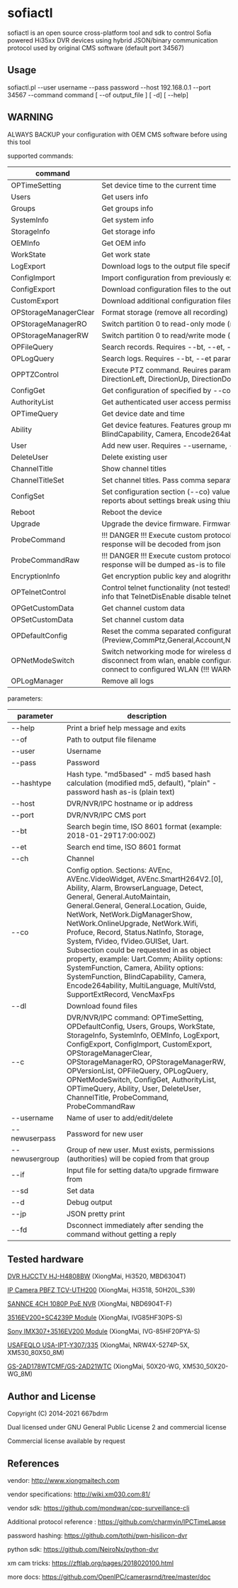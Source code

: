 # sofiactl

sofiactl is an open source cross-platform tool and sdk to control Sofia powered Hi35xx DVR devices 
using hybrid JSON/binary communication protocol used by original CMS software (default port 34567)


## Usage

sofiactl.pl --user username --pass password --host 192.168.0.1 --port 34567 --command command [ --of output_file ] [ -d] [ --help]

## WARNING

ALWAYS BACKUP your configuration with OEM CMS software before using this tool

supported commands:

|command | description |
|--|--|
OPTimeSetting | Set device time to the current time
Users | Get users info
Groups | Get groups info
SystemInfo | Get system info
StorageInfo | Get storage info
OEMInfo | Get OEM info
WorkState | Get work state
LogExport | Download logs to the output file specified by --of parameter
ConfigImport | Import configuration from previously exported file specified by --if parameter. Needs reboot after.
ConfigExport | Download configuration files to the output file specified by --of parameter
CustomExport | Download additional configuration files (maybe OEM) to the output file specified by --of parameter
OPStorageManagerClear | Format storage (remove all recording)
OPStorageManagerRO | Switch partition 0 to read-only mode (not tested!)
OPStorageManagerRW | Switch partition 0 to read/write mode (not tested!)
OPFileQuery | Search records. Requires --bt, --et, --ch parameters
OPLogQuery | Search logs. Requires --bt, --et parameters
OPPTZControl | Execute PTZ command. Reuires parameter --sd CommandName; available PTZ commands: DirectionRight, DirectionLeft, DirectionUp, DirectionDown, ZoomWide, ZoomTile, IrisLarge, IrisSmall, FocusNear, FocusFar
ConfigGet | Get configuration of specified by --co parameter section
AuthorityList | Get authenticated user access permissions
OPTimeQuery | Get device date and time
Ability | Get device features. Features group must be specified by --co parameter (SystemFunction, BlindCapability, Camera, Encode264ability, MultiLanguage, MultiVstd, SupportExtRecord, VencMaxFps)
User | Add new user. Requires --username, --newuserpass and --newusergroup parameters
DeleteUser | Delete existing user
ChannelTitle | Show channel titles
ChannelTitleSet | Set channel titles. Pass comma separated channel titles for all device channels
ConfigSet | Set configuration section (--co) value from set data (--sd) or  input json file (--if). WARNING!!! There are reports about settings break using thius command. Hold on with use this option until resolution confirm.
Reboot | Reboot the device
Upgrade | Upgrade the device firmware. Firmware file name should be passed with (--if) parameter.
ProbeCommand | !!! DANGER !!! Execute custom protocol command (2 byte message id) specified by --co parameter, response will be decoded from json
ProbeCommandRaw | !!! DANGER !!! Execute custom protocol command (2 byte message id) specified by --co parameter, response will be dumped as-is to file
EncryptionInfo | Get encryption public key and alogrithm info on some devices
OPTelnetControl | Control telnet functionality (not tested!). Options: TelnetEnable, TelnetDisEnable - !!!DANGER!!! there are info that TelnetDisEnable disable telnet forever if succeed.
OPGetCustomData | Get channel custom data
OPSetCustomData | Set channel custom data
OPDefaultConfig | Reset the comma separated configuration sections specified by --co parameter to default settings (Preview,CommPtz,General,Account,NetCommon,Record,Encode,NetServer,Factory,CameraPARAM,Alarm)
OPNetModeSwitch | Switch networking mode for wireless devices to the specified by --co parameter. Options: ToAP - disconnect from wlan, enable configuration access point. ToRoute - disable configuration access point, connect to configured WLAN (!!! WARNING !!! you will lose the control if not configured access point)
OPLogManager | Remove all logs

parameters:

|parameter | description |
|--|--|
--help | Print a brief help message and exits
--of | Path to output file filename
--user | Username
--pass | Password
--hashtype | Hash type. "md5based" - md5 based hash calculation (modified md5, default), "plain" - password hash as-is (plain text) 
--host | DVR/NVR/IPC hostname or ip address
--port | DVR/NVR/IPC CMS port
--bt | Search begin time, ISO 8601 format (example: 2018-01-29T17:00:00Z)
--et | Search end time, ISO 8601 format
--ch | Channel
--co | Config option. Sections:  AVEnc, AVEnc.VideoWidget, AVEnc.SmartH264V2.[0], Ability, Alarm, BrowserLanguage, Detect, General, General.AutoMaintain, General.General, General.Location, Guide, NetWork, NetWork.DigManagerShow, NetWork.OnlineUpgrade, NetWork.Wifi, Profuce, Record, Status.NatInfo, Storage, System, fVideo, fVideo.GUISet, Uart. Subsection could be requested in as object property, example: Uart.Comm; Ability options: SystemFunction, Camera, Ability options: SystemFunction, BlindCapability, Camera, Encode264ability, MultiLanguage, MultiVstd, SupportExtRecord, VencMaxFps
--dl | Download found files
--c | DVR/NVR/IPC command: OPTimeSetting, OPDefaultConfig, Users, Groups, WorkState, StorageInfo, SystemInfo, OEMInfo, LogExport, ConfigExport, ConfigImport, CustomExport, OPStorageManagerClear, OPStorageManagerRO, OPStorageManagerRW, OPVersionList, OPFileQuery, OPLogQuery, OPNetModeSwitch,  ConfigGet, AuthorityList, OPTimeQuery, Ability, User, DeleteUser, ChannelTitle, ProbeCommand, ProbeCommandRaw
--username | Name of user to add/edit/delete
--newuserpass | Password for new user
--newusergroup | Group of new user. Must exists, permissions (authorities) will be copied from that group
--if | Input file for setting data/to upgrade firmware from
--sd | Set data
--d | Debug output
--jp | JSON pretty print
--fd | Dsconnect immediately after sending the command without getting a reply


## Tested hardware

[DVR HJCCTV HJ-H4808BW](http://www.aliexpress.com/item/Hybird-NVR-8chs-H-264DVR-8chs-onvif-2-3-Economical-DVR-8ch-Video-4-AUDIO-AND/1918734952.html) (XiongMai, Hi3520, MBD6304T)

[IP Camera PBFZ TCV-UTH200](http://www.aliexpress.com/item/Free-shipping-2014-NEW-IP-camera-CCTV-2-0MP-HD-1080P-IP-Network-Security-CCTV-Waterproof/1958962188.html) (XiongMai, Hi3518, 50H20L_S39)

[SANNCE 4CH 1080P PoE NVR](https://www.amazon.co.uk/gp/product/B017DCMB22) (XiongMai, NBD6904T-F)

[3516EV200+SC4239P Module](https://www.aliexpress.com/item/4000062673175.html) (XiongMai, IVG85HF30PS-S)

[Sony IMX307+3516EV200 Module](https://www.aliexpress.com/item/32961415959.html) (XiongMai, IVG-85HF20PYA-S)

[USAFEQLO USA-IPT-Y307/335](http://www.aliexpress.com/item/4000078604009.html) (XiongMai, NRW4X-5274P-5X, XM530_80X50_8M)

[GS-2AD178WTCMF/GS-2AD21WTC](https://www.aliexpress.com/item/4001221668994.html) (XiongMai, 50X20-WG, XM530_50X20-WG_8M)

## Author and License

Copyright (C) 2014-2021 667bdrm

Dual licensed under GNU General Public License 2 and commercial license

Commercial license available by request

## References

vendor: http://www.xiongmaitech.com

vendor specifications: http://wiki.xm030.com:81/

vendor sdk: https://github.com/mondwan/cpp-surveillance-cli

Additional protocol reference : https://github.com/charmyin/IPCTimeLapse

password hashing: https://github.com/tothi/pwn-hisilicon-dvr

python sdk: https://github.com/NeiroNx/python-dvr

xm cam tricks: https://zftlab.org/pages/2018020100.html

more docs: https://github.com/OpenIPC/camerasrnd/tree/master/doc

